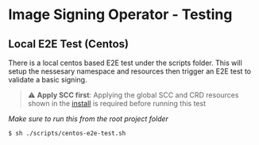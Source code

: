 Image Signing Operator - Testing
========================================

## Local E2E Test (Centos)

There is a local centos based E2E test under the scripts folder. This will setup the nessesary namespace and resources then trigger an E2E test to validate a basic signing.

> :warning: **Apply SCC first**: Applying the global SCC and CRD resources shown in the [install](../README.md) is required before running this test

*Make sure to run this from the root project folder*
```
$ sh ./scripts/centos-e2e-test.sh
```